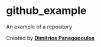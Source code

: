 # github_example
An example of a repository

Created by [**Dimitrios Panagopoulos**](https://www.linkedin.com/in/dpanagopoulos/)
